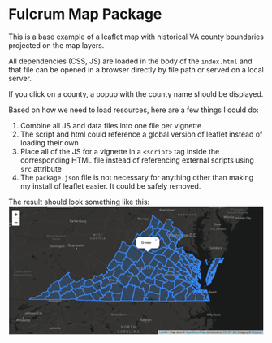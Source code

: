 # Fulcrum Map Package

This is a base example of a leaflet map with historical VA county boundaries projected on the map layers.

All dependencies (CSS, JS) are loaded in the body of the `index.html` and that file can be opened in a browser directly by file path or served on a local server.

If you click on a county, a popup with the county name should be displayed.

Based on how we need to load resources, here are a few things I could do:
1. Combine all JS and data files into one file per vignette
2. The script and html could reference a global version of leaflet instead of loading their own
3. Place all of the JS for a vignette in a `<script>` tag inside the corresponding HTML file instead of referencing external scripts using `src` attribute
4. The `package.json` file is not necessary for anything other than making my install of leaflet easier. It could be safely removed.

The result should look something like this:
![base-interactive example](./base-interactivity.png "Base Map")
